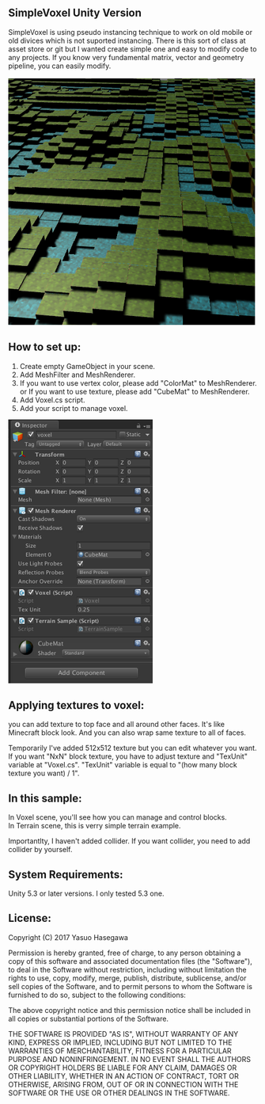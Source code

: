 ## SimpleVoxel Unity Version
SimpleVoxel is using pseudo instancing technique to work on old mobile or old divices which is not suported instancing. There is this sort of class at asset store or git but I wanted create simple one and easy to modify code to any projects. If you know very fundamental matrix, vector and geometry pipeline, you can easily modify.<br><br>
![Screenshot](screen0.png)

## How to set up:
1. Create empty GameObject in your scene.
2. Add MeshFilter and MeshRenderer.
3. If you want to use vertex color, please add "ColorMat" to MeshRenderer. or If you want to use texture, please add "CubeMat" to MeshRenderer.
4. Add Voxel.cs script.
5. Add your script to manage voxel.

![Screenshot](screen1.png)

## Applying textures to voxel:
you can add texture to top face and all around other faces. It's like Minecraft block look.
And you can also wrap same texture to all of faces.

Temporarily I've added 512x512 texture but you can edit whatever you want.
If you want "NxN" block texture, you have to adjust texture and "TexUnit" variable at "Voxel.cs".
"TexUnit" variable is equal to "(how many block texture you want) / 1".

## In this sample:
In Voxel scene, you'll see how you can manage and control blocks.<br>
In Terrain scene, this is verry simple terrain example.

Importantlty, I haven't added collider. If you want collider, you need to add collider by yourself.


## System Requirements:
Unity 5.3 or later versions.
I only tested 5.3 one.


## License:
Copyright (C) 2017 Yasuo Hasegawa

Permission is hereby granted, free of charge, to any person obtaining a copy of this software and associated documentation files (the "Software"), to deal in the Software without restriction, including without limitation the rights to use, copy, modify, merge, publish, distribute, sublicense, and/or sell copies of the Software, and to permit persons to whom the Software is furnished to do so, subject to the following conditions:

The above copyright notice and this permission notice shall be included in all copies or substantial portions of the Software.

THE SOFTWARE IS PROVIDED "AS IS", WITHOUT WARRANTY OF ANY KIND, EXPRESS OR IMPLIED, INCLUDING BUT NOT LIMITED TO THE WARRANTIES OF MERCHANTABILITY, FITNESS FOR A PARTICULAR PURPOSE AND NONINFRINGEMENT. IN NO EVENT SHALL THE AUTHORS OR COPYRIGHT HOLDERS BE LIABLE FOR ANY CLAIM, DAMAGES OR OTHER LIABILITY, WHETHER IN AN ACTION OF CONTRACT, TORT OR OTHERWISE, ARISING FROM, OUT OF OR IN CONNECTION WITH THE SOFTWARE OR THE USE OR OTHER DEALINGS IN THE SOFTWARE.
